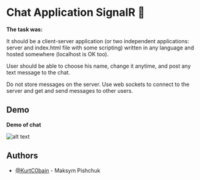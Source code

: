 
# Chat Application SignalR 💬

**The task was:**

It should be a client-server application (or two independent applications: server and index.html file with some scripting) written in any language and hosted somewhere (localhost is OK too).

User should be able to choose his name, change it anytime, and post any text message to the chat.

Do not store messages on the server.
Use web sockets to connect to the server and get and send messages to other users.



## Demo

**Demo of chat**

![alt text](https://drive.google.com/file/d/1o_PWdxZhy2rGz9Hr7m_LwrcPMaQxbBsd/view?usp=share_link)

## Authors

- [@KurtC0bain](https://www.github.com/octokatherine) - Maksym Pishchuk

